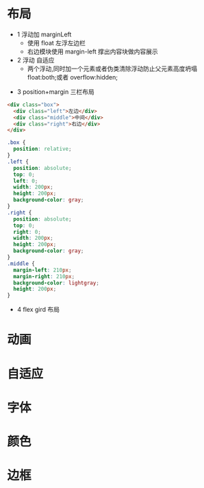 <!-- 重点 -->

# 布局

- 1 浮动加 marginLeft
  - 使用 float 左浮左边栏
  - 右边模块使用 margin-left 撑出内容块做内容展示
- 2 浮动 自适应
  - 两个浮动,同时加一个元素或者伪类清除浮动防止父元素高度坍塌 float:both;或者 overflow:hidden;

* 3 position+margin 三栏布局

```html
<div class="box">
  <div class="left">左边</div>
  <div class="middle">中间</div>
  <div class="right">右边</div>
</div>
```

```css
.box {
  position: relative;
}
.left {
  position: absolute;
  top: 0;
  left: 0;
  width: 200px;
  height: 200px;
  background-color: gray;
}
.right {
  position: absolute;
  top: 0;
  right: 0;
  width: 200px;
  height: 200px;
  background-color: gray;
}
.middle {
  margin-left: 210px;
  margin-right: 210px;
  background-color: lightgray;
  height: 200px;
}
```

- 4 flex gird 布局

# 动画

# 自适应

# 字体

# 颜色

# 边框
